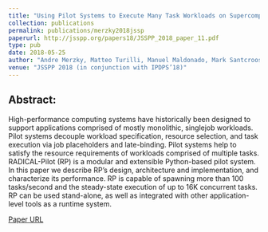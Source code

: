 ```yaml
---
title: "Using Pilot Systems to Execute Many Task Workloads on Supercomputers"
collection: publications
permalink: publications/merzky2018jssp
paperurl: http://jsspp.org/papers18/JSSPP_2018_paper_11.pdf
type: pub
date: 2018-05-25
author: "Andre Merzky, Matteo Turilli, Manuel Maldonado, Mark Santcroos and Shantenu Jha"
venue: "JSSPP 2018 (in conjunction with IPDPS’18)"
---
```


## Abstract:

High-performance computing systems have historically been designed to support
applications comprised of mostly monolithic, singlejob workloads. Pilot systems
decouple workload specification, resource selection, and task execution via job
placeholders and late-binding. Pilot systems help to satisfy the resource
requirements of workloads comprised of multiple tasks. RADICAL-Pilot (RP) is
a modular and extensible Python-based pilot system. In this paper we describe
RP’s design, architecture and implementation, and characterize its performance.
RP is capable of spawning more than 100 tasks/second and the steady-state
execution of up to 16K concurrent tasks. RP can be used stand-alone, as well as
integrated with other application-level tools as a runtime system.

[Paper URL](http://jsspp.org/papers18/JSSPP_2018_paper_11.pdf)
